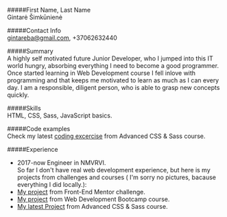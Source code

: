 #####First Name, Last Name  
Gintarė Šimkūnienė
  
#####Contact Info  
gintareba@gmail.com, +37062632440
  
#####Summary  
A highly self motivated future Junior Developer, who I jumped into this IT world hungry, absorbing everything I need to become a good programmer. Once started learning in Web Development course I fell inlove with programming and that keeps me motivated to learn as much as I can every day. I am a responsible, diligent person, who is able to grasp new concepts quickly.
  
#####Skills  
HTML, CSS, Sass, JavaScript basics.
  
#####Code examples  
Check my latest [coding excercise](https://codepen.io/ambersea/pen/GROjEzm) from Advanced CSS & Sass course.
  
#####Experience  
- 2017-now Engineer in NMVRVI.  
So far I don't have real web development experience, but here is my projects from challenges and courses ( I'm sorry no pictures, bacause everything I did locally.):
- [My project](https://codepen.io/ambersea/pen/RwjGgzV) from Front-End Mentor challenge.
- [My project](https://codepen.io/ambersea/pen/RwjGZbV) from Web Development Bootcamp course.
- [My latest Project](https://codepen.io/ambersea/pen/GROjEzm) from Advanced CSS & Sass course.
